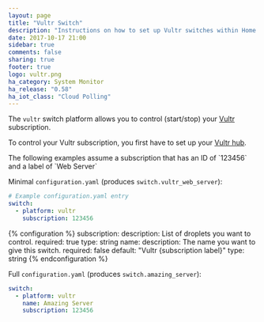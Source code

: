 ```yaml
---
layout: page
title: "Vultr Switch"
description: "Instructions on how to set up Vultr switches within Home Assistant."
date: 2017-10-17 21:00
sidebar: true
comments: false
sharing: true
footer: true
logo: vultr.png
ha_category: System Monitor
ha_release: "0.58"
ha_iot_class: "Cloud Polling"
---
```


The `vultr` switch platform allows you to control (start/stop) your [Vultr](https://www.vultr.com/) subscription.

To control your Vultr subscription, you first have to set up your [Vultr hub](/components/vultr/).

<p class='note'>
The following examples assume a subscription that has an ID of `123456` and a label of `Web Server`
</p>

Minimal `configuration.yaml` (produces `switch.vultr_web_server`):

```yaml
# Example configuration.yaml entry
switch:
  - platform: vultr
    subscription: 123456
```

{% configuration %}
subscription:
  description: List of droplets you want to control.
  required: true
  type: string
name:
  description: The name you want to give this switch.
  required: false
  default: "Vultr {subscription label}"
  type: string
{% endconfiguration %}


Full `configuration.yaml` (produces `switch.amazing_server`):

```yaml
switch:
  - platform: vultr
    name: Amazing Server
    subscription: 123456
```


